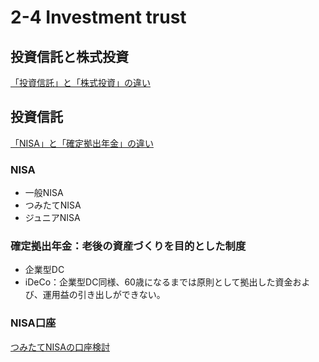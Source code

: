 # 2-4 Investment trust
## 投資信託と株式投資
[「投資信託」と「株式投資」の違い](https://www.smbc.co.jp/kojin/special/moneyguide/asset-management/column/009/)

## 投資信託
[「NISA」と「確定拠出年金」の違い](https://zuuonline.com/archives/229403)

### NISA
* 一般NISA
* つみたてNISA
* ジュニアNISA

### 確定拠出年金：老後の資産づくりを目的とした制度
* 企業型DC
* iDeCo：企業型DC同様、60歳になるまでは原則として拠出した資金および、運用益の引き出しができない。

### NISA口座
[つみたてNISAの口座検討](https://gentosha-go.com/articles/-/37943)
